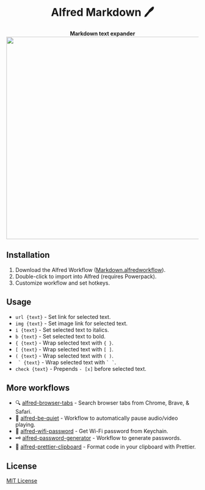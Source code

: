 <div align="center">
  <h1>Alfred Markdown 🖊</h1>
</div>

<p align="center">
  <strong>Markdown text expander</strong></br>
  <img src="./demo.gif" width="530">
</p>

## Installation

1. Download the Alfred Workflow ([Markdown.alfredworkflow](https://github.com/epilande/alfred-markdown/releases/latest/download/Markdown.alfredworkflow)).
1. Double-click to import into Alfred (requires Powerpack).
1. Customize workflow and set hotkeys.

## Usage

- `url {text}` - Set link for selected text.
- `img {text}` - Set image link for selected text.
- `i {text}` - Set selected text to italics.
- `b {text}` - Set selected text to bold.
- `{ {text}` - Wrap selected text with `{ }`.
- `[ {text}` - Wrap selected text with `[ ]`.
- `( {text}` - Wrap selected text with `( )`.
- `` ` {text}`` - Wrap selected text with `` ` ` ``.
- `check {text}` - Prepends `- [x]` before selected text.

## More workflows

- 🔍 [alfred-browser-tabs](https://github.com/epilande/alfred-browser-tabs) - Search browser tabs from Chrome, Brave, & Safari.
- 🤫 [alfred-be-quiet](https://github.com/epilande/alfred-be-quiet) - Workflow to automatically pause audio/video playing.
- 🔐 [alfred-wifi-password](https://github.com/epilande/alfred-wifi-password) - Get Wi-Fi password from Keychain.
- 🗝 [alfred-password-generator](https://github.com/epilande/alfred-password-generator) - Workflow to generate passwords.
- 🎨 [alfred-prettier-clipboard](https://github.com/epilande/alfred-prettier-clipboard) - Format code in your clipboard with Prettier.

## License

[MIT License](https://oss.ninja/mit/epilande/)
